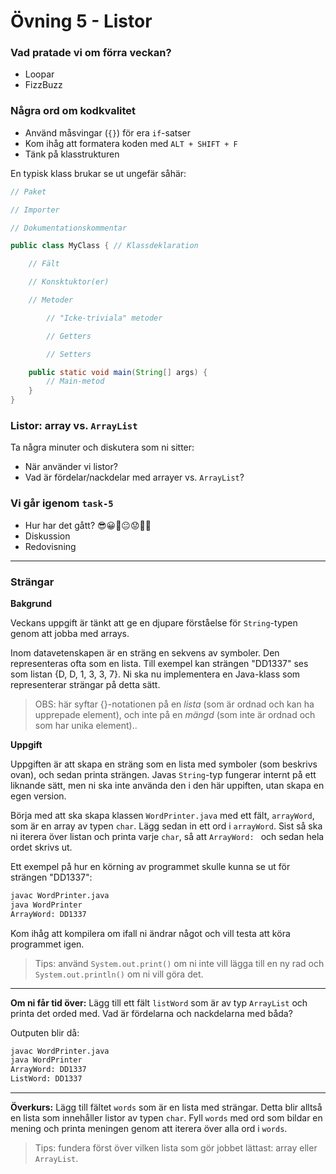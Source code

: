 # Övning 5 - Listor

### **Vad pratade vi om förra veckan?**
* Loopar
* FizzBuzz

### **Några ord om kodkvalitet**
* Använd måsvingar (`{}`) för era `if`-satser 
* Kom ihåg att formatera koden med `ALT + SHIFT + F`
* Tänk på klasstrukturen

En typisk klass brukar se ut ungefär såhär:

```java
// Paket

// Importer

// Dokumentationskommentar

public class MyClass { // Klassdeklaration

    // Fält

    // Konsktuktor(er)

    // Metoder

        // "Icke-triviala" metoder

        // Getters

        // Setters

    public static void main(String[] args) { 
        // Main-metod
    }
}
```

### **Listor: array vs. `ArrayList`**
Ta några minuter och diskutera som ni sitter:
* När använder vi listor?
* Vad är fördelar/nackdelar med arrayer vs. `ArrayList`?

### **Vi går igenom `task-5`**
* Hur har det gått? 😎😀🙂😐😟🤬💀
* Diskussion
* Redovisning

---

### **Strängar**

**Bakgrund**

Veckans uppgift är tänkt att ge en djupare förståelse för `String`-typen genom att jobba med arrays.

Inom datavetenskapen är en sträng en sekvens av symboler. Den representeras ofta som en lista. Till exempel kan strängen $\text{"DD1337"}$ ses som listan $\lbrace\text{D, D, 1, 3, 3, 7} \rbrace$. Ni ska nu implementera en Java-klass som representerar strängar på detta sätt.

> OBS: här syftar $\lbrace\rbrace$-notationen på en *lista* (som är ordnad och kan ha upprepade element), och inte på en *mängd* (som inte är ordnad och som har unika element)..

**Uppgift**

Uppgiften är att skapa en sträng som en lista med symboler (som beskrivs ovan), och sedan printa strängen. Javas `String`-typ fungerar internt på ett liknande sätt, men ni ska inte använda den i den här uppiften, utan skapa en egen version.

Börja med att ska skapa klassen `WordPrinter.java` med ett fält, `arrayWord`, som är en array av typen `char`. Lägg sedan in ett ord i `arrayWord`. Sist så ska ni iterera över listan och printa varje `char`, så att `ArrayWord: ` och sedan hela ordet skrivs ut.

Ett exempel på hur en körning av programmet skulle kunna se ut för strängen $\text{"DD1337"}$:

```bash
javac WordPrinter.java
java WordPrinter
ArrayWord: DD1337
```

Kom ihåg att kompilera om ifall ni ändrar något och vill testa att köra programmet igen.

> Tips: använd `System.out.print()` om ni inte vill lägga till en ny rad och `System.out.println()` om ni vill göra det.

---

**Om ni får tid över:** Lägg till ett fält `listWord` som är av typ `ArrayList` och printa det orded med. Vad är fördelarna och nackdelarna med båda?

Outputen blir då:

```bash
javac WordPrinter.java
java WordPrinter
ArrayWord: DD1337
ListWord: DD1337
```

---

**Överkurs:** Lägg till fältet `words` som är en lista med strängar. Detta blir alltså en lista som innehåller listor av typen `char`. Fyll `words` med ord som bildar en mening och printa meningen genom att iterera över alla ord i `words`. 

> Tips: fundera först över vilken lista som gör jobbet lättast: array eller `ArrayList`.
